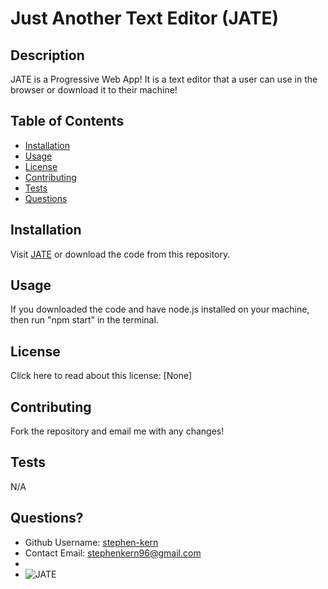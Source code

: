 # Just Another Text Editor (JATE)

## Description

JATE is a Progressive Web App! It is a text editor that a user can use in the browser or download it to their machine!

## Table of Contents

- [Installation](#installation)
- [Usage](#usage)
- [License](#license)
- [Contributing](#contributing)
- [Tests](#tests)
- [Questions](#questions)

## Installation

Visit [JATE](https://thawing-retreat-49331.herokuapp.com/) or download the code from this repository.

## Usage

If you downloaded the code and have node.js installed on your machine, then run "npm start" in the terminal.

## License

Click here to read about this license: [None]

## Contributing

Fork the repository and email me with any changes!

## Tests

N/A

## Questions?

- Github Username: [stephen-kern](https://github.com/stephen-kern)
- Contact Email: stephenkern96@gmail.com
- 
- ![JATE](https://user-images.githubusercontent.com/94320530/203666351-683af051-7dd2-41cc-962c-a186e6ca3cb5.png)

